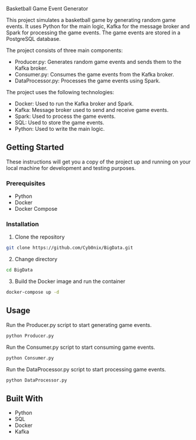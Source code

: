  Basketball Game Event Generator

This project simulates a basketball game by generating random game events. It uses Python for the main logic, Kafka for the message broker and Spark for processing the game events. The game events are stored in a PostgreSQL database.

The project consists of three main components:
- Producer.py: Generates random game events and sends them to the Kafka broker.
- Consumer.py: Consumes the game events from the Kafka broker.
- DataProcessor.py: Processes the game events using Spark.

The project uses the following technologies:
- Docker: Used to run the Kafka broker and Spark.
- Kafka: Message broker used to send and receive game events.
- Spark: Used to process the game events.
- SQL: Used to store the game events.
- Python: Used to write the main logic.


## Getting Started

These instructions will get you a copy of the project up and running on your local machine for development and testing purposes.

### Prerequisites

- Python
- Docker
- Docker Compose

### Installation

1. Clone the repository
```bash
git clone https://github.com/Cyb0nix/BigData.git
```

2. Change directory
```bash
cd BigData
```

3. Build the Docker image and run the container
```bash
docker-compose up -d
```


## Usage

Run the Producer.py script to start generating game events.

```bash
python Producer.py
```

Run the Consumer.py script to start consuming game events.

```bash
python Consumer.py
```

Run the DataProcessor.py script to start processing game events.

```bash
python DataProcessor.py
```

## Built With

- Python
- SQL
- Docker
- Kafka

